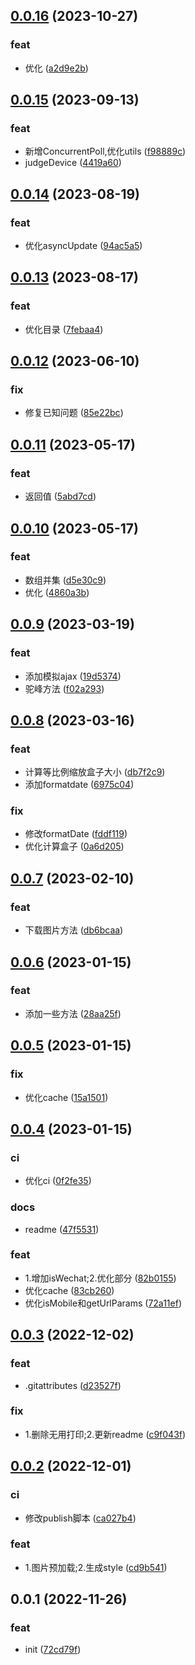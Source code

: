 ## [0.0.16](https://github.com/galaxy-s10/billd-utils/compare/v0.0.15...v0.0.16) (2023-10-27)


### feat

* 优化 ([a2d9e2b](https://github.com/galaxy-s10/billd-utils/commit/a2d9e2bd6003fb169d43a85573d8d332d6a047ae))



## [0.0.15](https://github.com/galaxy-s10/billd-utils/compare/v0.0.14...v0.0.15) (2023-09-13)


### feat

* 新增ConcurrentPoll,优化utils ([f98889c](https://github.com/galaxy-s10/billd-utils/commit/f98889c395ffe7377bb4b472a976429de38df89e))
* judgeDevice ([4419a60](https://github.com/galaxy-s10/billd-utils/commit/4419a605faf61fe7682faa87d4e7bf1b39a79473))



## [0.0.14](https://github.com/galaxy-s10/billd-utils/compare/v0.0.13...v0.0.14) (2023-08-19)


### feat

* 优化asyncUpdate ([94ac5a5](https://github.com/galaxy-s10/billd-utils/commit/94ac5a526f2971e71501dc5df20444613b808709))



## [0.0.13](https://github.com/galaxy-s10/billd-utils/compare/v0.0.12...v0.0.13) (2023-08-17)


### feat

* 优化目录 ([7febaa4](https://github.com/galaxy-s10/billd-utils/commit/7febaa4528ce7cbe8791771e49bbbb13d59974b4))



## [0.0.12](https://github.com/galaxy-s10/billd-utils/compare/v0.0.11...v0.0.12) (2023-06-10)


### fix

* 修复已知问题 ([85e22bc](https://github.com/galaxy-s10/billd-utils/commit/85e22bc88f69179d7e73dc6e716142cbb4b280ac))



## [0.0.11](https://github.com/galaxy-s10/billd-utils/compare/v0.0.10...v0.0.11) (2023-05-17)


### feat

* 返回值 ([5abd7cd](https://github.com/galaxy-s10/billd-utils/commit/5abd7cd11ec3a8740d9434de92da2e37a9328b21))



## [0.0.10](https://github.com/galaxy-s10/billd-utils/compare/v0.0.9...v0.0.10) (2023-05-17)


### feat

* 数组并集 ([d5e30c9](https://github.com/galaxy-s10/billd-utils/commit/d5e30c918aacac581b2289834bb6309037f51c81))
* 优化 ([4860a3b](https://github.com/galaxy-s10/billd-utils/commit/4860a3be984e0a5b232804b5f1bf1c7f0322718a))



## [0.0.9](https://github.com/galaxy-s10/billd-utils/compare/v0.0.8...v0.0.9) (2023-03-19)


### feat

* 添加模拟ajax ([19d5374](https://github.com/galaxy-s10/billd-utils/commit/19d53740c65e813a2f1245cff314187e874a96e5))
* 驼峰方法 ([f02a293](https://github.com/galaxy-s10/billd-utils/commit/f02a293186b3751913a3c4301e090ec87d2158a0))



## [0.0.8](https://github.com/galaxy-s10/billd-utils/compare/v0.0.7...v0.0.8) (2023-03-16)


### feat

* 计算等比例缩放盒子大小 ([db7f2c9](https://github.com/galaxy-s10/billd-utils/commit/db7f2c9c3678ac016b105cbe1afe90046bcb4a38))
* 添加formatdate ([6975c04](https://github.com/galaxy-s10/billd-utils/commit/6975c04400568723fa250c487562d8db764fac34))

### fix

* 修改formatDate ([fddf119](https://github.com/galaxy-s10/billd-utils/commit/fddf11931bcf85ca9a3c52839e0c88b2b20c4dfc))
* 优化计算盒子 ([0a6d205](https://github.com/galaxy-s10/billd-utils/commit/0a6d2054d86b382bacd3a65a28fac9a4741d0d04))



## [0.0.7](https://github.com/galaxy-s10/billd-utils/compare/v0.0.6...v0.0.7) (2023-02-10)


### feat

* 下载图片方法 ([db6bcaa](https://github.com/galaxy-s10/billd-utils/commit/db6bcaac6068c94b9eafbee13a22ff7412ace5f6))



## [0.0.6](https://github.com/galaxy-s10/billd-utils/compare/v0.0.5...v0.0.6) (2023-01-15)


### feat

* 添加一些方法 ([28aa25f](https://github.com/galaxy-s10/billd-utils/commit/28aa25ffd253bf5368701ac7c0f49dd12b24d827))



## [0.0.5](https://github.com/galaxy-s10/billd-utils/compare/v0.0.4...v0.0.5) (2023-01-15)


### fix

* 优化cache ([15a1501](https://github.com/galaxy-s10/billd-utils/commit/15a1501c5625f9791aa009d47bc30d97c7c8555e))



## [0.0.4](https://github.com/galaxy-s10/billd-utils/compare/v0.0.3...v0.0.4) (2023-01-15)


### ci

* 优化ci ([0f2fe35](https://github.com/galaxy-s10/billd-utils/commit/0f2fe354e8e9999b5070a01a11cff835e071c039))

### docs

* readme ([47f5531](https://github.com/galaxy-s10/billd-utils/commit/47f5531df401d09ec4cf8eacdfdd58c42f843947))

### feat

* 1.增加isWechat;2.优化部分 ([82b0155](https://github.com/galaxy-s10/billd-utils/commit/82b015500cdcbaa19acfcef3dd243c9b17ad8a37))
* 优化cache ([83cb260](https://github.com/galaxy-s10/billd-utils/commit/83cb260e9f2b9bfffba826d60b2c4ae89faef502))
* 优化isMobile和getUrlParams ([72a11ef](https://github.com/galaxy-s10/billd-utils/commit/72a11ef9aea335dc9493e82526516d2fcd58c8dc))



## [0.0.3](https://github.com/galaxy-s10/billd-utils/compare/v0.0.2...v0.0.3) (2022-12-02)


### feat

* .gitattributes ([d23527f](https://github.com/galaxy-s10/billd-utils/commit/d23527f08bdac54e2bc3a94632c000d1b9cf0e41))

### fix

* 1.删除无用打印;2.更新readme ([c9f043f](https://github.com/galaxy-s10/billd-utils/commit/c9f043f796d35fad8d9ba7cb8c0ee50f4ee4d1cd))



## [0.0.2](https://github.com/galaxy-s10/billd-utils/compare/v0.0.1...v0.0.2) (2022-12-01)


### ci

* 修改publish脚本 ([ca027b4](https://github.com/galaxy-s10/billd-utils/commit/ca027b4918f5934a18fc3f83803c125ef47e3b25))

### feat

* 1.图片预加载;2.生成style ([cd9b541](https://github.com/galaxy-s10/billd-utils/commit/cd9b541d2a9815ccde0da13ace7c657d099b3478))



## 0.0.1 (2022-11-26)


### feat

* init ([72cd79f](https://github.com/galaxy-s10/billd-utils/commit/72cd79f322621852fbd0cfc4642931798ea22bd9))



